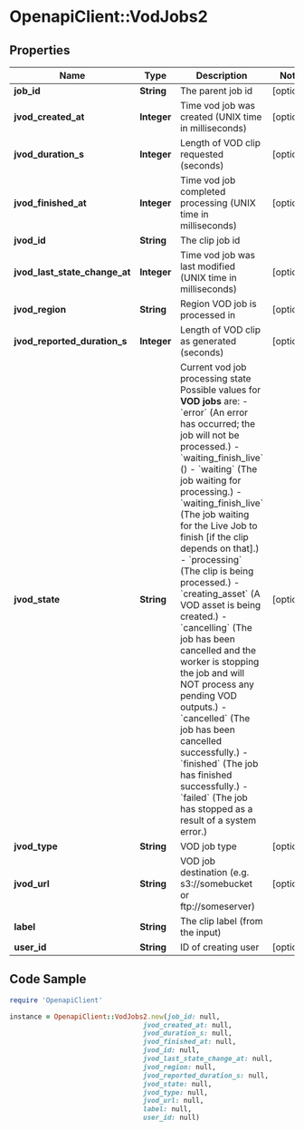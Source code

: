 # OpenapiClient::VodJobs2

## Properties

Name | Type | Description | Notes
------------ | ------------- | ------------- | -------------
**job_id** | **String** | The parent job id | [optional] 
**jvod_created_at** | **Integer** | Time vod job was created (UNIX time in milliseconds) | [optional] 
**jvod_duration_s** | **Integer** | Length of VOD clip requested (seconds) | [optional] 
**jvod_finished_at** | **Integer** | Time vod job completed processing (UNIX time in milliseconds) | [optional] 
**jvod_id** | **String** | The clip job id | 
**jvod_last_state_change_at** | **Integer** | Time vod job was last modified (UNIX time in milliseconds) | [optional] 
**jvod_region** | **String** | Region VOD job is processed in | [optional] 
**jvod_reported_duration_s** | **Integer** | Length of VOD clip as generated (seconds) | [optional] 
**jvod_state** | **String** | Current vod job processing state  Possible values for **VOD jobs** are: - &#x60;error&#x60; (An error has occurred; the job will not be processed.) - &#x60;waiting_finish_live&#x60; () - &#x60;waiting&#x60; (The job waiting for processing.) - &#x60;waiting_finish_live&#x60; (The job waiting for the Live Job to finish [if the clip depends on that].) - &#x60;processing&#x60; (The clip is being processed.) - &#x60;creating_asset&#x60; (A VOD asset is being created.) - &#x60;cancelling&#x60; (The job has been cancelled and the worker is stopping the job and will NOT process any pending VOD outputs.) - &#x60;cancelled&#x60; (The job has been cancelled successfully.) - &#x60;finished&#x60; (The job has finished successfully.) - &#x60;failed&#x60; (The job has stopped as a result of a system error.) | [optional] 
**jvod_type** | **String** | VOD job type | [optional] 
**jvod_url** | **String** | VOD job destination (e.g. s3://somebucket or ftp://someserver) | [optional] 
**label** | **String** | The clip label (from the input) | 
**user_id** | **String** | ID of creating user | [optional] 

## Code Sample

```ruby
require 'OpenapiClient'

instance = OpenapiClient::VodJobs2.new(job_id: null,
                                 jvod_created_at: null,
                                 jvod_duration_s: null,
                                 jvod_finished_at: null,
                                 jvod_id: null,
                                 jvod_last_state_change_at: null,
                                 jvod_region: null,
                                 jvod_reported_duration_s: null,
                                 jvod_state: null,
                                 jvod_type: null,
                                 jvod_url: null,
                                 label: null,
                                 user_id: null)
```


